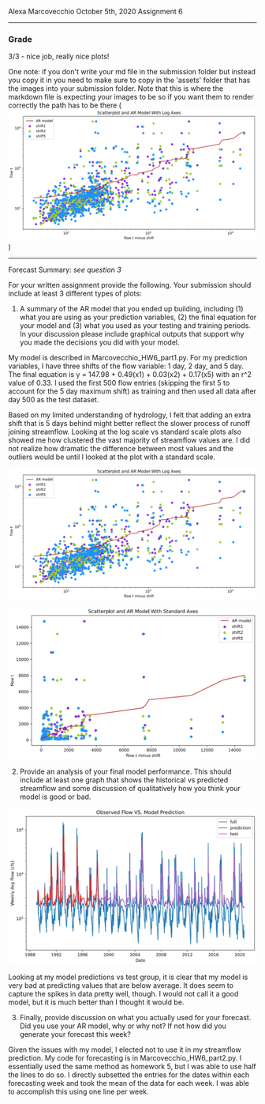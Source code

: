 Alexa Marcovecchio
October 5th, 2020
Assignment 6

____
### Grade
3/3 - nice job, really nice plots!

One note: if you don't write your md file in the submission folder but instead you copy it in you need to make sure to copy in the 'assets' folder that has the images into  your submission folder. Note that this is where the markdown file is expecting your images to be so if you want them to render correctly the path has to be there (![](assets/Marcovecchio_HW6-fa58ac92.png))
___

Forecast Summary: *see question 3*


For your written assignment provide the following. Your submission should include at least 3 different types of plots:

1. A summary of the AR model that you ended up building, including (1) what you are using as your prediction variables, (2) the final equation for your model and (3) what you used as your testing and training periods. In your discussion please include graphical outputs that support why you made the decisions you did with your model.

  My model is described in Marcovecchio_HW6_part1.py.  For my prediction variables, I have three shifts of the flow variable: 1 day, 2 day, and 5 day.  The final equation is y = 147.98 + 0.49(x1) + 0.03(x2) + 0.17(x5) with an r^2 value of 0.33.  I used the first 500 flow entries (skipping the first 5 to account for the 5 day maximum shift) as training and then used all data after day 500 as the test dataset.



  Based on my limited understanding of hydrology, I felt that adding an extra shift that is 5 days behind might better reflect the slower process of runoff joining streamflow.  Looking at the log scale vs standard scale plots also showed me how clustered the vast majority of streamflow values are.  I did not realize how dramatic the difference between most values and the outliers would be until I looked at the plot with a standard scale.

  ![](assets/Marcovecchio_HW6-fa58ac92.png)

  ![](assets/Marcovecchio_HW6-d576882f.png)

2. Provide an analysis of your final model performance. This should include at least one graph that shows the historical vs predicted streamflow and some discussion of qualitatively how you think your model is good or bad.

![](assets/Marcovecchio_HW6-e43b20a4.png)

  Looking at my model predictions vs test group, it is clear that my model is very bad at predicting values that are below average.  It does seem to capture the spikes in data pretty well, though. I would not call it a good model, but it is much better than I thought it would be.

3. Finally, provide discussion on what you actually used for your forecast. Did you use your AR model, why or why not? If not how did you generate your forecast this week?

  Given the issues with my model, I elected not to use it in my streamflow prediction.  My code for forecasting is in Marcovecchio_HW6_part2.py. I essentially used the same method as homework 5, but I was able to use half the lines to do so.  I directly subsetted the entries for the dates within each forecasting week and took the mean of the data for each week.  I was able to accomplish this using one line per week.
